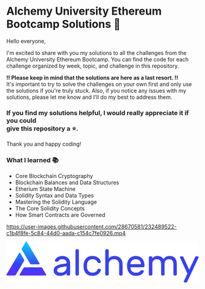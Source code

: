 # Alchemy University Ethereum Bootcamp Solutions 🚀

Hello everyone,

I'm excited to share with you my solutions to all the challenges from the Alchemy University Ethereum Bootcamp.
You can find the code for each challenge organized by week, topic, and challenge in this repository.

**‼ Please keep in mind that the solutions are here as a last resort. ‼️** <br />
It's important to try to solve the challenges on your own first and only use the solutions if you're truly stuck.
Also, if you notice any issues with my solutions, please let me know and I'll do my best to address them.

### If you find my solutions helpful, I would really appreciate it if you could <br />give this repository a ⭐️.

Thank you and happy coding!

### What I learned 📚

- Core Blockchain Cryptography
- Blockchain Balances and Data Structures
- Etherium State Machine
- Solidity Syntax and Data Types
- Mastering the Solidity Language
- The Core Solidity Concepts
- How Smart Contracts are Governed


https://user-images.githubusercontent.com/28670581/232489522-c1b4f8fe-5c84-44d0-aada-c154c7fe0926.mp4

<img src="./img/alchemy-logo-blue-gradient.png">
